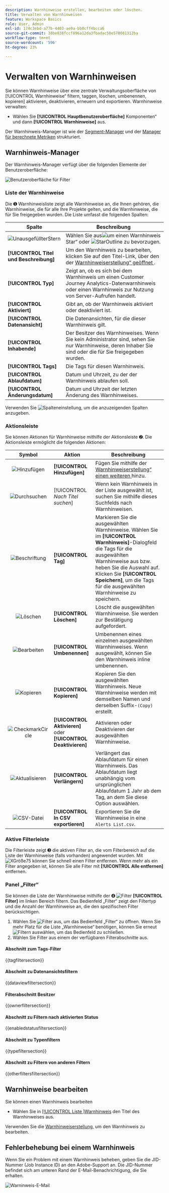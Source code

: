 ```yaml
---
description: Warnhinweise erstellen, bearbeiten oder löschen.
title: Verwalten von Warnhinweisen
feature: Workspace Basics
role: User, Admin
exl-id: 174c3ebd-a77b-4403-ae9a-bb0cff4bcca6
source-git-commit: 38be838fccf896a12da3fbadac50e578081312ba
workflow-type: tm+mt
source-wordcount: '596'
ht-degree: 23%

---
```


# Verwalten von Warnhinweisen


Sie können Warnhinweise über eine zentrale Verwaltungsoberfläche von [!UICONTROL Warnhinweise“ filtern, taggen, löschen, umbenennen, kopieren] aktivieren, deaktivieren, erneuern und exportieren. Warnhinweise verwalten:

* Wählen Sie **[!UICONTROL Hauptbenutzeroberfläche]** Komponenten“ und dann **[!UICONTROL Warnhinweise]** aus.

Der Warnhinweis-Manager ist wie der [Segment-Manager](/help/components/segments/seg-manage.md) und der [Manager für berechnete Metriken](/help/components/calc-metrics/cm-workflow/cm-manager.md) strukturiert.


## Warnhinweis-Manager

Der Warnhinweis-Manager verfügt über die folgenden Elemente der Benutzeroberfläche:

![Benutzeroberfläche für Filter](assets/alerts-manager.png)

### Liste der Warnhinweise

Die ➊ Warnhinweisliste zeigt alle Warnhinweise an, die Ihnen gehören, die Warnhinweise, die für alle Ihre Projekte gelten, und die Warnhinweise, die für Sie freigegeben wurden. Die Liste umfasst die folgenden Spalten:

| Spalte | Beschreibung |
|---|---|
| ![UnausgefüllterStern](/help/assets/icons/StarOutline.svg) | Wählen Sie aus![ um einen Warnhinweis ](/help/assets/icons/Star.svg)Star“ oder ![StarOutline](/help/assets/icons/StarOutline.svg) zu bevorzugen. |
| **[!UICONTROL Titel und Beschreibung]** | Um den Warnhinweis zu bearbeiten, klicken Sie auf den Titel-Link, über den der [Warnhinweiserstellung“ geöffnet ](alert-builder.md#alert-builder). |
| **[!UICONTROL Typ]** | Zeigt an, ob es sich bei dem Warnhinweis um einen Customer Journey Analytics-Datenwarnhinweis oder einen Warnhinweis zur Nutzung von Server-Aufrufen handelt. |
| **[!UICONTROL Aktiviert]** | Gibt an, ob der Warnhinweis aktiviert oder deaktiviert ist. |
| **[!UICONTROL Datenansicht]** | Die Datenansichten, für die dieser Warnhinweis gilt. |
| **[!UICONTROL Inhabende]** | Der Besitzer des Warnhinweises. Wenn Sie kein Administrator sind, sehen Sie nur Warnhinweise, deren Inhaber Sie sind oder die für Sie freigegeben wurden. |
| **[!UICONTROL Tags]** | Die Tags für diesen Warnhinweis. |
| **[!UICONTROL Ablaufdatum]** | Datum und Uhrzeit, zu der der Warnhinweis ablaufen soll. |
| **[!UICONTROL Änderungsdatum]** | Datum und Uhrzeit der letzten Änderung des Warnhinweises. |

<!-- When "Last used" column is added, add this information as the description: Shows the date when the alert was last used. <p>This information can help you determine whether a component is valuable to users in your organization, where it is used, and if it needs to be deleted or modified.</p><p>Consider the following when viewing this column:</p><ul><li>This information does not include usage from the API, Report Builder, or Data Warehouse.</li><li>For some components, this column might not contain data if the component was last used prior to September 2023.</li></ul> -->

Verwenden Sie ![Spalteneinstellung](/help/assets/icons/ColumnSetting.svg), um die anzuzeigenden Spalten anzugeben.

### Aktionsleiste

Sie können Aktionen für Warnhinweise mithilfe der Aktionsleiste ➋. Die Aktionsleiste ermöglicht die folgenden Aktionen:

| Symbol | Aktion | Beschreibung |
|:---:|---|---|
| ![Hinzufügen](/help/assets/icons/AddCircle.svg) | **[!UICONTROL Hinzufügen]** | Fügen Sie mithilfe der [Warnhinweiserstellung“ einen weiteren ](alert-builder.md#alert-builder) hinzu. |
| ![Durchsuchen](/help/assets/icons/Search.svg) | [!UICONTROL *Nach Titel suchen*] | Wenn kein Warnhinweis in der Liste ausgewählt ist, suchen Sie mithilfe dieses Suchfelds nach Warnhinweisen. |
| ![Beschriftung](/help/assets/icons/Label.svg) | **[!UICONTROL Tag]** | Markieren Sie die ausgewählten Warnhinweise. Wählen Sie im **[!UICONTROL Warnhinweis]**-Dialogfeld die Tags für die ausgewählten Warnhinweise aus bzw. heben Sie die Auswahl auf. Klicken Sie **[!UICONTROL Speichern]**, um die Tags für die ausgewählten Warnhinweise zu speichern. |
| ![Löschen](/help/assets/icons/Delete.svg) | **[!UICONTROL Löschen]** | Löscht die ausgewählten Warnhinweise. Sie werden zur Bestätigung aufgefordert. |
| ![Bearbeiten](/help/assets/icons/Edit.svg) | **[!UICONTROL Umbenennen]** | Umbenennen eines einzelnen ausgewählten Warnhinweises. Wenn ausgewählt, können Sie den Warnhinweis inline umbenennen. |
| ![Kopieren](/help/assets/icons/Copy.svg) | **[!UICONTROL Kopieren]** | Kopieren Sie den ausgewählten Warnhinweis. Neue Warnhinweise werden mit demselben Namen und derselben Suffix-`(Copy)` erstellt. |
| ![CheckmarkCircle](/help/assets/icons/CheckmarkCircle.svg) | **[!UICONTROL Aktivieren]** oder **[!UICONTROL Deaktivieren]** | Aktivieren oder Deaktivieren der ausgewählten Warnhinweise. |
| ![Aktualisieren](/help/assets/icons/Refresh.svg) | **[!UICONTROL Verlängern]** | Verlängert das Ablaufdatum für einen Warnhinweis. Das Ablaufdatum liegt unabhängig vom ursprünglichen Ablaufdatum 1 Jahr ab dem Tag, an dem Sie diese Option auswählen. |
| ![CSV-Datei](/help/assets/icons/FileCSV.svg) | **[!UICONTROL In CSV exportieren]** | Exportieren Sie die Warnhinweise in eine `Alerts List.csv`. |


### Aktive Filterleiste

Die Filterleiste zeigt ➌ die aktiven Filter an, die vom Filterbereich auf die Liste der Warnhinweise (falls vorhanden) angewendet wurden. Mit ![XGröße75](/help/assets/icons/CrossSize75.svg) können Sie schnell einen Filter entfernen. Wenn mehr als ein Filter angegeben ist, können Sie alle Filter mit **[!UICONTROL Alle entfernen]** entfernen.


### Panel „Filter“

Sie können die Liste der Warnhinweise mithilfe der ➍ ![Filter](/help/assets/icons/Filter.svg) **[!UICONTROL Filter]** im linken Bereich filtern. Das Bedienfeld „Filter“ zeigt den Filtertyp und die Anzahl der Warnhinweise an, die den spezifischen Filter berücksichtigen.


1. Wählen Sie ![Filter](/help/assets/icons/Filter.svg) aus, um das Bedienfeld „Filter“ zu öffnen. Wenn Sie mehr Platz für die Liste „Warnhinweise“ benötigen, können Sie erneut ![Filtern](/help/assets/icons/Filter.svg) auswählen, um das Bedienfeld zu schließen.
1. Wählen Sie Filter aus einem der verfügbaren Filterabschnitte aus.


#### Abschnitt zum Tags-Filter

{{tagfiltersection}}


#### Abschnitt zu Datenansichtsfiltern

{{dataviewfiltersection}}


#### Filterabschnitt Besitzer

{{ownerfiltersection}}


#### Abschnitt zu Filtern nach aktivierten Status

{{enabledstatusfiltersection}}


#### Abschnitt zu Typenfiltern

{{typefiltersection}}


#### Abschnitt zu Filtern von anderen Filtern

{{otherfiltersfiltersection}}



## Warnhinweise bearbeiten

Sie können einen Warnhinweis bearbeiten

* Wählen Sie in [[!UICONTROL  Liste ]Warnhinweis](#alerts-list) den Titel des Warnhinweises aus.

Verwenden Sie die [Warnhinweiserstellung](alert-builder.md#alert-builder), um den Warnhinweis zu bearbeiten.

## Fehlerbehebung bei einem Warnhinweis

Wenn Sie ein Problem mit einem Warnhinweis beheben, geben Sie die JID-Nummer (Job Instance ID) an den Adobe-Support an. Die JID-Nummer befindet sich am unteren Rand der E-Mail-Benachrichtigung, die Sie erhalten.

![Warninweis-E-Mail](assets/alerts-email.PNG)
